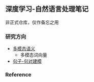## 深度学习-自然语言处理笔记

非正式仓库，仅作备忘之用

### 研究方向

- [多模态语义](./多模态语义)
    - 多模态词向量
- [句子-句对建模](./句子-句对建模)



### Reference

